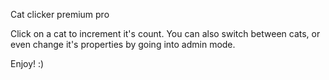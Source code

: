 Cat clicker premium pro

Click on a cat to increment it's count. You can also switch between cats, or even change it's properties by going into admin mode.

Enjoy! :)
